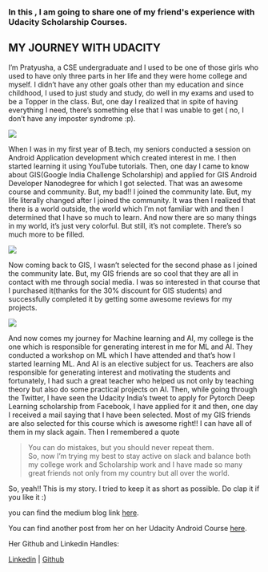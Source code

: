### In this , I am going to share one of my friend's experience with Udacity Scholarship Courses.

## MY JOURNEY WITH UDACITY

I’m Pratyusha, a CSE undergraduate and I used to be one of those girls who used to have only three parts in her life and they were home college and myself. I didn’t have any other goals other than my education and since childhood, I used to just study and study, do well in my exams and used to be a Topper in the class. But, one day I realized that in spite of having everything I need, there’s something else that I was unable to get ( no, I don’t have any imposter syndrome :p).

<img class="flex-design" src="https://cdn-images-1.medium.com/max/1600/1*kdr9Cj6BRo7vvb0lkWdtMw.png">

When I was in my first year of B.tech, my seniors conducted a session on Android Application development which created interest in me. I then started learning it using YouTube tutorials. Then, one day I came to know about GIS(Google India Challenge Scholarship) and applied for GIS Android Developer Nanodegree for which I got selected. That was an awesome course and community. But, my bad!! I joined the community late. But, my life literally changed after I joined the community. It was then I realized that there is a world outside, the world which I’m not familiar with and then I determined that I have so much to learn. And now there are so many things in my world, it’s just very colorful. But still, it’s not complete. There’s so much more to be filled.

<img class="flex-design" src="https://cdn-images-1.medium.com/max/1600/1*GDnEXtx7voztUrZnUuNnTg.png">

Now coming back to GIS, I wasn’t selected for the second phase as I joined the community late. But, my GIS friends are so cool that they are all in contact with me through social media. I was so interested in that course that I purchased it(thanks for the 30% discount for GIS students) and successfully completed it by getting some awesome reviews for my projects.

<img class="flex-design" src="https://cdn-images-1.medium.com/max/1600/1*Pm78psrvLNduiNVclHf_uQ.png" >

And now comes my journey for Machine learning and AI, my college is the one which is responsible for generating interest in me for ML and AI. They conducted a workshop on ML which I have attended and that’s how I started learning ML. And AI is an elective subject for us. Teachers are also responsible for generating interest and motivating the students and fortunately, I had such a great teacher who helped us not only by teaching theory but also do some practical projects on AI. Then, while going through the Twitter, I have seen the Udacity India’s tweet to apply for Pytorch Deep Learning scholarship from Facebook, I have applied for it and then, one day I received a mail saying that I have been selected. Most of my GIS friends are also selected for this course which is awesome right!! I can have all of them in my slack again. Then I remembered a quote <br>
> You can do mistakes, but you should never repeat them. 
<br> So, now I’m trying my best to stay active on slack and balance both my college work and Scholarship work and I have made so many great friends not only from my country but all over the world.

So, yeah!! This is my story. I tried to keep it as short as possible. Do clap it if you like it :)

you can find the medium blog link [here](https://medium.com/@pratyusha.thumiki/my-journey-with-udacity-fe3c61d72be8).

You can find another post from her on her Udacity Android Course [here](https://medium.com/@pratyusha.thumiki/my-journey-for-the-google-india-challenge-scholarship-eada3c1b75cb).

Her Github and Linkedin Handles:

[Linkedin](https://www.linkedin.com/in/pratyusha-thumiki-b22487147/) | [Github](https://github.com/PratyushaThumiki)
